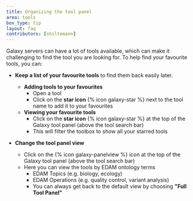 ```yaml
---
title: Organizing the tool panel
area: tools
box_type: tip
layout: faq
contributors: [shiltemann]
---
```


Galaxy servers can have a lot of tools available, which can make it challenging to find the tool you are looking for. To help find your favourite tools, you can:

- **Keep a list of your favourite tools** to find them back easily later.
  - **Adding tools to your favourites**
    - Open a tool
    - Click on the **star icon** {% icon galaxy-star %} next to the tool name to add it to your favourites
  - **Viewing your favourite tools**
    - Click on the **star icon** {% icon galaxy-star %} at the top of the Galaxy tool panel (above the tool search bar)
    - This will filter the toolbox to show all your starred tools


- **Change the tool panel view**
  - Click on the {% icon galaxy-panelview %} icon at the top of the Galaxy tool panel (above the tool search bar)
  - Here you can view the tools by EDAM ontology terms
    - EDAM Topics (e.g. biology, ecology)
    - EDAM Operations (e.g. quality control, variant analysis)
    - You can always get back to the default view by choosing **"Full Tool Panel"**
